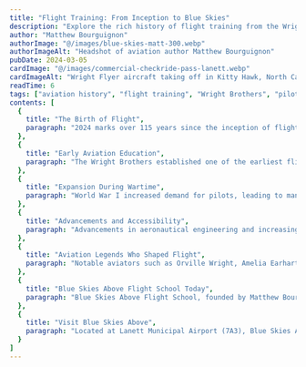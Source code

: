 ```yaml
---
title: "Flight Training: From Inception to Blue Skies"
description: "Explore the rich history of flight training from the Wright Brothers to modern programs at Blue Skies Above Flight School."
author: "Matthew Bourguignon"
authorImage: "@/images/blue-skies-matt-300.webp"
authorImageAlt: "Headshot of aviation author Matthew Bourguignon"
pubDate: 2024-03-05
cardImage: "@/images/commercial-checkride-pass-lanett.webp"
cardImageAlt: "Wright Flyer aircraft taking off in Kitty Hawk, North Carolina"
readTime: 6
tags: ["aviation history", "flight training", "Wright Brothers", "pilot education", "Blue Skies Above"]
contents: [
  {
    title: "The Birth of Flight",
    paragraph: "2024 marks over 115 years since the inception of flight, tracing aviation’s evolution from the Wright Brothers’ pioneering school in Montgomery, Alabama, to today’s sophisticated training programs."
  },
  {
    title: "Early Aviation Education",
    paragraph: "The Wright Brothers established one of the earliest flight schools around 1910, laying the foundation for structured pilot education and producing iconic aviators like Hap Arnold and Thomas DeWitt Milling."
  },
  {
    title: "Expansion During Wartime",
    paragraph: "World War I increased demand for pilots, leading to many new flight schools and programs like the Civilian Pilot Training Program in 1939, which helped meet pilot shortages."
  },
  {
    title: "Advancements and Accessibility",
    paragraph: "Advancements in aeronautical engineering and increasing accessibility led to growth in flight schools nationwide, making aviation education more diverse and popular."
  },
  {
    title: "Aviation Legends Who Shaped Flight",
    paragraph: "Notable aviators such as Orville Wright, Amelia Earhart, and Chuck Yeager have profoundly influenced aviation history and inspired generations of pilots."
  },
  {
    title: "Blue Skies Above Flight School Today",
    paragraph: "Blue Skies Above Flight School, founded by Matthew Bourguignon in Lanett, Alabama, continues this legacy by offering high-quality training rooted in Matt’s extensive experience in commercial and charter aviation."
  },
  {
    title: "Visit Blue Skies Above",
    paragraph: "Located at Lanett Municipal Airport (7A3), Blue Skies Above invites aspiring pilots to visit, take discovery flights, and become part of the ongoing story of aviation excellence."
  }
]
---
```

